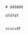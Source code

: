




<img scr='images/(yaktocat.png' wigth=100>
     
     
     # dddddd
     
     dfdfdf
     
     
     vcvcvdf

